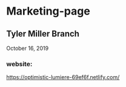 # Marketing-page

## Tyler Miller Branch

October 16, 2019

### website:

https://optimistic-lumiere-69ef6f.netlify.com/

